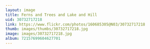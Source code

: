 ```yaml
---
layout: image
title: Ferns and Trees and Lake and Hill
uid: 30732717218
link: https://www.flickr.com/photos/160685305@N03/30732717218
thumb: images/thumbs/30732717218.jpg
image: images/30732717218.jpg
album: 72157699604627701
---
```


